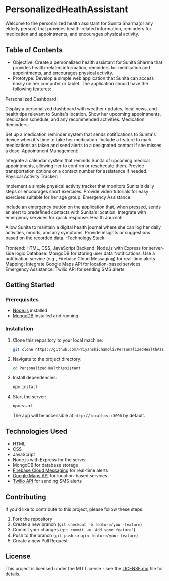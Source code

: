 # PersonalizedHeathAssistant
Welcome to the personalized health assistant for Sunita Sharma(or any elderly person) that provides health-related information, reminders for medication and appointments, and encourages physical activity.


## Table of Contents
- Objective:
Create a personalized health assistant for Sunita Sharma that provides health-related information, reminders for medication and appointments, and encourages physical activity.
- Prototype:
Develop a simple web application that Sunita can access easily on her computer or tablet. The application should have the following features:

Personalized Dashboard:

Display a personalized dashboard with weather updates, local news, and health tips relevant to Sunita's location.
Show her upcoming appointments, medication schedule, and any recommended activities.
Medication Reminders:

Set up a medication reminder system that sends notifications to Sunita's device when it's time to take her medication.
Include a feature to mark medications as taken and send alerts to a designated contact if she misses a dose.
Appointment Management:

Integrate a calendar system that reminds Sunita of upcoming medical appointments, allowing her to confirm or reschedule them.
Provide transportation options or a contact number for assistance if needed.
Physical Activity Tracker:

Implement a simple physical activity tracker that monitors Sunita's daily steps or encourages short exercises.
Provide video tutorials for easy exercises suitable for her age group.
Emergency Assistance:

Include an emergency button on the application that, when pressed, sends an alert to predefined contacts with Sunita's location.
Integrate with emergency services for quick response.
Health Journal:

Allow Sunita to maintain a digital health journal where she can log her daily activities, moods, and any symptoms.
Provide insights or suggestions based on the recorded data.
-Technology Stack:

Frontend: HTML, CSS, JavaScript
Backend: Node.js with Express for server-side logic
Database: MongoDB for storing user data
Notifications: Use a notification service (e.g., Firebase Cloud Messaging) for real-time alerts
Mapping: Integrate Google Maps API for location-based services
Emergency Assistance: Twilio API for sending SMS alerts


## Getting Started

### Prerequisites
- [Node.js](https://nodejs.org/) installed
- [MongoDB](https://www.mongodb.com/) installed and running

### Installation
1. Clone this repository to your local machine:

    ```bash
    git clone https://github.com/PriyanshiChamoli/PersonalizedHealthAssistant.git
    ```

2. Navigate to the project directory:

    ```bash
    cd PersonalizedHealthAssistant
    ```

3. Install dependencies:

    ```bash
    npm install
    ```

4. Start the server:

    ```bash
    npm start
    ```

    The app will be accessible at `http://localhost:3000` by default.



## Technologies Used

- HTML
- CSS
- JavaScript
- Node.js with Express for the server
- MongoDB for database storage
- [Firebase Cloud Messaging](https://firebase.google.com/docs/cloud-messaging) for real-time alerts
- [Google Maps API](https://developers.google.com/maps/documentation/javascript/overview) for location-based services
- [Twilio API](https://www.twilio.com/docs) for sending SMS alerts

## Contributing

If you'd like to contribute to this project, please follow these steps:
1. Fork the repository
2. Create a new branch (`git checkout -b feature/your-feature`)
3. Commit your changes (`git commit -m 'Add some feature'`)
4. Push to the branch (`git push origin feature/your-feature`)
5. Create a new Pull Request

## License

This project is licensed under the MIT License - see the [LICENSE.md](LICENSE.md) file for details.

